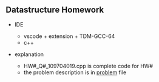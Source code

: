 Datastructure Homework
---
- IDE   
    - vscode + extension + TDM-GCC-64
    - c++

- explanation   
    - HW#_Q#_109704019.cpp is complete code for HW#
    - the problem description is in [problem](https://github.com/marksu1104/datastructure_hw/tree/main/problem) file
